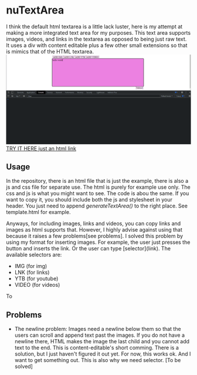# nuTextArea
I think the default html textarea is a little lack luster, here is my attempt at making a more integrated text area for my purposes. 
This text area supports images, videos, and links in the textarea as opposed to being just raw text. It uses a div with content editable plus a few other small extensions so that is mimics that of the HTML textarea.
![IMAGE](res/funcel.gif)
[TRY IT HERE just an html link](https://zeronerodahero.github.io/archive/nuTextArea.html)

## Usage
In the repository, there is an html file that is just the example, there is also a js and css file for separate use. The html is purely for example use only. The css and js is what you might want to see. The code is abou the same.
If you want to copy it, you should include both the js and stylesheet in your header. You just need to append *generateTextArea()* to the right place. See template.html for example.

Anyways, for including images, links and videos, you can copy links and images as html supports that. However, I highly advise against using that because it raises a few problems[see problems]. 
I solved this problem by using my format for inserting images. For example, the user just presses the button and inserts the link. Or the user can type \[selector\]\(link\).
The available selectors are:
* IMG (for img)
* LNK (for links)
* YTB (for youtube)
* VIDEO (for videos)

To

## Problems
* The newline problem: Images need a newline below them so that the users can scroll and append text past the images. If you do not have a newline there, HTML makes the image the last child and you cannot add text to the end. This is content-editable's short comming. There is a solution, but I just haven't figured it out yet. For now, this works ok. And I want to get something out. This is also why we need selector. \[To be solved]
